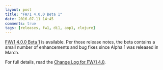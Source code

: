 ```yaml
---
layout: post
title: "FW/1 4.0.0 Beta 1"
date: 2016-07-11 14:45
comments: true
tags: [releases, fw1, di1, aop1, clojure]
---
```

[FW/1 4.0.0 Beta 1](https://github.com/framework-one/fw1/releases/tag/v4.0.0-beta1) is available.
Per those release notes, the beta contains a small number of enhancements and bug fixes since Alpha 1 was released in March.

For full details, read the [Change Log for FW/1 4.0](http://framework-one.github.io/documentation/4.0/changes.html).
